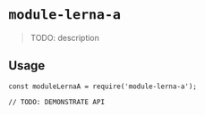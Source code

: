 # `module-lerna-a`

> TODO: description

## Usage

```
const moduleLernaA = require('module-lerna-a');

// TODO: DEMONSTRATE API
```
